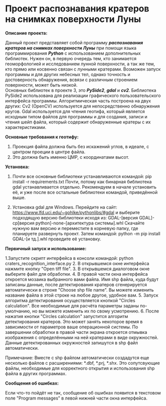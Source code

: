 # Проект распознавания кратеров на снимках поверхности Луны

**Описание проекта:**

Данный проект представляет собой программу ***распознавания кратеров на снимках поверхности Луны*** 
при помощи языка программирования ***Python*** с использованием дополнительных библиотек. 
Нужен он, в первую очередь тем, кто занимается геоморфологией и исследованием лунной поверхности, 
а так же тем, кто прямо или косвенно связан с лунными кратерами. 
Возможен запуск программы и для других небесных тел, однако точность и достоверность обнаружения, 
всвязи с различным строением поверхности, может быть низкой.	
Основных библиотек в проекте 3, это ***PySide2***, ***gdal*** и ***cv2***. 
Библиотека PySide2 использована для реализации графического пользовательского интерфейса программы.
Алгоритмическая часть построена на двух других:
Cv2 (OpenCV) используется для непосредственно обнаружения кругов. 
Gdal используется для чтения геотифа, который является исходным типом файлов для программы и для создания, 
записи и чтения шейп файла, который содержит обнаруженные кратеры с их характеристиками.

**Основные требования к геотифу:**

1. Проекция файла должна быть без искажений углов, в идеале, с центром проеции в центре файла.
2. Это должна быть именно ЦМР, c координатами высот.
	
**Установка:**

1. Почти все основные библиотеки устанавливаются командой:
	pip install -r requirements.txt
Почти, потому как бинарная библиотека gdal устанавливается отдельно.
Рекомендуем в начале установить её, и уже после все остальные библиотеки
командой, приведённой выше.

2. Установка gdal для Windows. 
Перейдите на сайт: 
	https://www.lfd.uci.edu/~gohlke/pythonlibs/#gdal 
и выберите подходящую версию библиотеки исходя из:
GDAL-[версия GDAL]-cp[версия python]-none-[архитектура системы].whl
Скачайте нужную вам версию и переместите в корневую папку, 
где планируете развернуть проект. Затем командой:
	python -m pip install GDAL-[и тд.].whl
проведите её установку.

**Первичный запуск и использование:**

1.Запустите скрипт интерфейса в консоли командой:
	python craters_recognition_interface.py
2. В открывшемся окне интерфейса нажмите кнопку "Open tiff file".
3. В открывшемся диалоговом окне выберите файл для обработки.
4. В правой части окна интерфейса откроется мозаика выбранного вами файла.
Имя shp файла, куда будут записаны данные, после детектирования кратеров
сгенерируется автоматически в строке "Choose shp file name". 
Вы можете изменить название файла в этой строке на любое другое, удобное вам.
5. Запуск алгоритма детектирования осуществляется кнопкой "Сircles calculation".
Все необходимые для расчёта параметры заданы по-умолчанию, но
вы можете изменить их по свому усмотрению.
6. После нажатия кнопки "Сircles calculation" запустится алгоритм детектирования кратеров. 
Это может занять некоторое время в зависимости от параметров ваше операционной системы.
По завершении обработки в правой части экрана откроется отмывка изображения с определёнными на ней кратерами в виде окружностей. 
Данные детектированных окружностей запишутся в shp файл автоматически.

Примечание: Вместе с shp файлом автоматически создадутся еще несколько файлов с расширениями: *.dbf, *.prj, *.shx. 
Это сопутсвующие файлы, необходимые для корректного открытия и использования shp файла в других программах.

**Сообщения об ошибках:**

Если что-то пойдёт не так, сообщение об ошибках появится в текстовом поле "Program messages"
в левой нижней части окна интерфейса.

